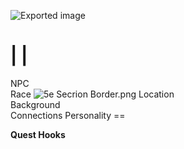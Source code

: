 ![Exported image](Exported%20image%2020240725171836-0.octet-stream)
    
|
|
==
NPC  
Race
![5e Secrion Border.png](Exported%20image%2020240725171836-1.png)
Location   
Background   
Connections Personality    ==

**Quest Hooks**